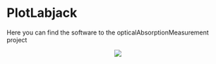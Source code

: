 # PlotLabjack
Here you can find the software to the opticalAbsorptionMeasurement project
<div align='center'>

<a href='https://schmid-johann.de'><img src='https://repository-images.githubusercontent.com/561782959/b9ded760-e10b-46cd-b8d0-daba017e4eea'></a>

</div>
